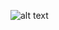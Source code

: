 ![alt text](https://github-readme-stats.vercel.app/api?username=acatiadroid&&show_icons=true&title_color=ffffff&icon_color=bb2acf&text_color=daf7dc&bg_color=151515)
